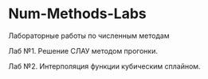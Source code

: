 # Num-Methods-Labs
Лабораторные работы по численным методам

Лаб №1. Решение СЛАУ методом прогонки.

Лаб №2. Интерполяция функции кубическим сплайном.
